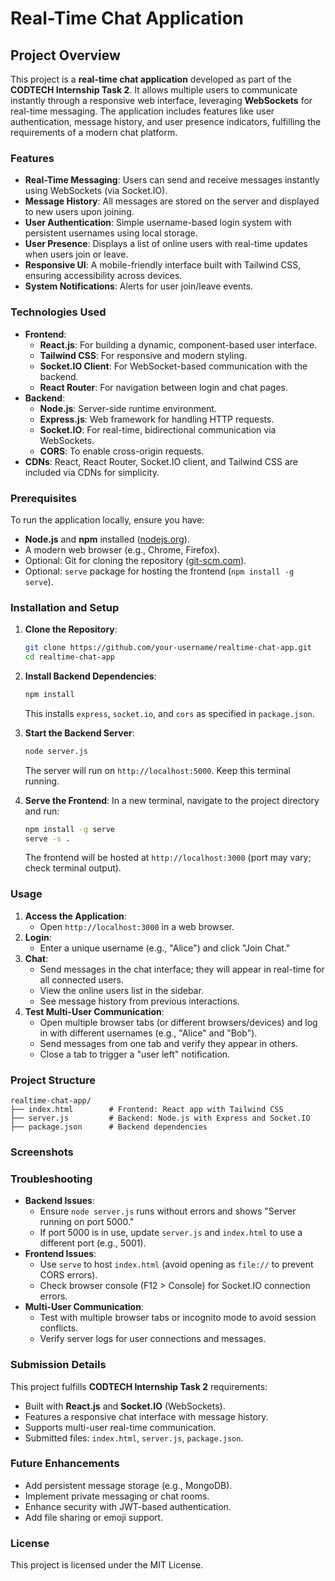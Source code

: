 # Real-Time Chat Application

## Project Overview
This project is a **real-time chat application** developed as part of the **CODTECH Internship Task 2**. It allows multiple users to communicate instantly through a responsive web interface, leveraging **WebSockets** for real-time messaging. The application includes features like user authentication, message history, and user presence indicators, fulfilling the requirements of a modern chat platform.

### Features
- **Real-Time Messaging**: Users can send and receive messages instantly using WebSockets (via Socket.IO).
- **Message History**: All messages are stored on the server and displayed to new users upon joining.
- **User Authentication**: Simple username-based login system with persistent usernames using local storage.
- **User Presence**: Displays a list of online users with real-time updates when users join or leave.
- **Responsive UI**: A mobile-friendly interface built with Tailwind CSS, ensuring accessibility across devices.
- **System Notifications**: Alerts for user join/leave events.

### Technologies Used
- **Frontend**:
  - **React.js**: For building a dynamic, component-based user interface.
  - **Tailwind CSS**: For responsive and modern styling.
  - **Socket.IO Client**: For WebSocket-based communication with the backend.
  - **React Router**: For navigation between login and chat pages.
- **Backend**:
  - **Node.js**: Server-side runtime environment.
  - **Express.js**: Web framework for handling HTTP requests.
  - **Socket.IO**: For real-time, bidirectional communication via WebSockets.
  - **CORS**: To enable cross-origin requests.
- **CDNs**: React, React Router, Socket.IO client, and Tailwind CSS are included via CDNs for simplicity.

### Prerequisites
To run the application locally, ensure you have:
- **Node.js** and **npm** installed ([nodejs.org](https://nodejs.org/)).
- A modern web browser (e.g., Chrome, Firefox).
- Optional: Git for cloning the repository ([git-scm.com](https://git-scm.com/)).
- Optional: `serve` package for hosting the frontend (`npm install -g serve`).

### Installation and Setup
1. **Clone the Repository**:
   ```bash
   git clone https://github.com/your-username/realtime-chat-app.git
   cd realtime-chat-app
   ```
2. **Install Backend Dependencies**:
   ```bash
   npm install
   ```
   This installs `express`, `socket.io`, and `cors` as specified in `package.json`.

3. **Start the Backend Server**:
   ```bash
   node server.js
   ```
   The server will run on `http://localhost:5000`. Keep this terminal running.

4. **Serve the Frontend**:
   In a new terminal, navigate to the project directory and run:
   ```bash
   npm install -g serve
   serve -s .
   ```
   The frontend will be hosted at `http://localhost:3000` (port may vary; check terminal output).

### Usage
1. **Access the Application**:
   - Open `http://localhost:3000` in a web browser.
2. **Login**:
   - Enter a unique username (e.g., "Alice") and click "Join Chat."
3. **Chat**:
   - Send messages in the chat interface; they will appear in real-time for all connected users.
   - View the online users list in the sidebar.
   - See message history from previous interactions.
4. **Test Multi-User Communication**:
   - Open multiple browser tabs (or different browsers/devices) and log in with different usernames (e.g., "Alice" and "Bob").
   - Send messages from one tab and verify they appear in others.
   - Close a tab to trigger a "user left" notification.

### Project Structure
```
realtime-chat-app/
├── index.html        # Frontend: React app with Tailwind CSS
├── server.js         # Backend: Node.js with Express and Socket.IO
├── package.json      # Backend dependencies
```

### Screenshots


### Troubleshooting
- **Backend Issues**:
  - Ensure `node server.js` runs without errors and shows "Server running on port 5000."
  - If port 5000 is in use, update `server.js` and `index.html` to use a different port (e.g., 5001).
- **Frontend Issues**:
  - Use `serve` to host `index.html` (avoid opening as `file://` to prevent CORS errors).
  - Check browser console (F12 > Console) for Socket.IO connection errors.
- **Multi-User Communication**:
  - Test with multiple browser tabs or incognito mode to avoid session conflicts.
  - Verify server logs for user connections and messages.

### Submission Details
This project fulfills **CODTECH Internship Task 2** requirements:
- Built with **React.js** and **Socket.IO** (WebSockets).
- Features a responsive chat interface with message history.
- Supports multi-user real-time communication.
- Submitted files: `index.html`, `server.js`, `package.json`.

### Future Enhancements
- Add persistent message storage (e.g., MongoDB).
- Implement private messaging or chat rooms.
- Enhance security with JWT-based authentication.
- Add file sharing or emoji support.

### License
This project is licensed under the MIT License.
